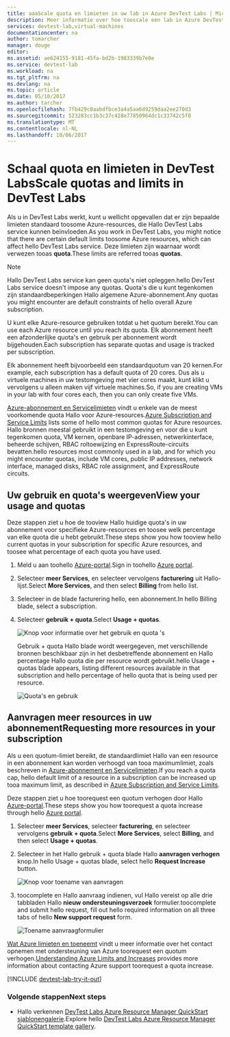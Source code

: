 ```yaml
---
title: aaaScale quota en limieten in uw lab in Azure DevTest Labs | Microsoft Docs
description: Meer informatie over hoe tooscale een lab in Azure DevTest Labs
services: devtest-lab,virtual-machines
documentationcenter: na
author: tomarcher
manager: douge
editor: 
ms.assetid: ae624155-9181-45fa-bd2b-1983339b7e0e
ms.service: devtest-lab
ms.workload: na
ms.tgt_pltfrm: na
ms.devlang: na
ms.topic: article
ms.date: 05/10/2017
ms.author: tarcher
ms.openlocfilehash: 7fb429c0aabdfbce3a4a5aa6d9259daa2ee270d3
ms.sourcegitcommit: 523283cc1b3c37c428e77850964dc1c33742c5f0
ms.translationtype: MT
ms.contentlocale: nl-NL
ms.lasthandoff: 10/06/2017
---
```

# <a name="scale-quotas-and-limits-in-devtest-labs"></a><span data-ttu-id="a0eb5-103">Schaal quota en limieten in DevTest Labs</span><span class="sxs-lookup"><span data-stu-id="a0eb5-103">Scale quotas and limits in DevTest Labs</span></span>
<span data-ttu-id="a0eb5-104">Als u in DevTest Labs werkt, kunt u wellicht opgevallen dat er zijn bepaalde limieten standaard toosome Azure-resources, die Hallo DevTest Labs service kunnen beïnvloeden.</span><span class="sxs-lookup"><span data-stu-id="a0eb5-104">As you work in DevTest Labs, you might notice that there are certain default limits toosome Azure resources, which can affect hello DevTest Labs service.</span></span> <span data-ttu-id="a0eb5-105">Deze limieten zijn waarnaar wordt verwezen tooas **quota**.</span><span class="sxs-lookup"><span data-stu-id="a0eb5-105">These limits are referred tooas **quotas**.</span></span>

> [!NOTE]
> <span data-ttu-id="a0eb5-106">Hallo DevTest Labs service kan geen quota's niet opleggen.</span><span class="sxs-lookup"><span data-stu-id="a0eb5-106">hello DevTest Labs service doesn't impose any quotas.</span></span> <span data-ttu-id="a0eb5-107">Quota's die u kunt tegenkomen zijn standaardbeperkingen Hallo algemene Azure-abonnement.</span><span class="sxs-lookup"><span data-stu-id="a0eb5-107">Any quotas you might encounter are default constraints of hello overall Azure subscription.</span></span>

<span data-ttu-id="a0eb5-108">U kunt elke Azure-resource gebruiken totdat u het quotum bereikt.</span><span class="sxs-lookup"><span data-stu-id="a0eb5-108">You can use each Azure resource until you reach its quota.</span></span> <span data-ttu-id="a0eb5-109">Elk abonnement heeft een afzonderlijke quota's en gebruik per abonnement wordt bijgehouden.</span><span class="sxs-lookup"><span data-stu-id="a0eb5-109">Each subscription has separate quotas and usage is tracked per subscription.</span></span>

<span data-ttu-id="a0eb5-110">Elk abonnement heeft bijvoorbeeld een standaardquotum van 20 kernen.</span><span class="sxs-lookup"><span data-stu-id="a0eb5-110">For example, each subscription has a default quota of 20 cores.</span></span> <span data-ttu-id="a0eb5-111">Dus als u virtuele machines in uw testomgeving met vier cores maakt, kunt klikt u vervolgens u alleen maken vijf virtuele machines.</span><span class="sxs-lookup"><span data-stu-id="a0eb5-111">So, if you are creating VMs in your lab with four cores each, then you can only create five VMs.</span></span> 

<span data-ttu-id="a0eb5-112">[Azure-abonnement en Servicelimieten](https://docs.microsoft.com/azure/azure-subscription-service-limits) vindt u enkele van de meest voorkomende quota Hallo voor Azure-resources.</span><span class="sxs-lookup"><span data-stu-id="a0eb5-112">[Azure Subscription and Service Limits](https://docs.microsoft.com/azure/azure-subscription-service-limits) lists some of hello most common quotas for Azure resources.</span></span> <span data-ttu-id="a0eb5-113">Hallo bronnen meestal gebruikt in een testomgeving en voor die u kunt tegenkomen quota, VM kernen, openbare IP-adressen, netwerkinterface, beheerde schijven, RBAC roltoewijzing en ExpressRoute-circuits bevatten.</span><span class="sxs-lookup"><span data-stu-id="a0eb5-113">hello resources most commonly used in a lab, and for which you might encounter quotas, include VM cores, public IP addresses, network interface, managed disks, RBAC role assignment, and ExpressRoute circuits.</span></span>

## <a name="view-your-usage-and-quotas"></a><span data-ttu-id="a0eb5-114">Uw gebruik en quota's weergeven</span><span class="sxs-lookup"><span data-stu-id="a0eb5-114">View your usage and quotas</span></span>
<span data-ttu-id="a0eb5-115">Deze stappen ziet u hoe de tooview Hallo huidige quota's in uw abonnement voor specifieke Azure-resources en toosee welk percentage van elke quota die u hebt gebruikt.</span><span class="sxs-lookup"><span data-stu-id="a0eb5-115">These steps show you how tooview hello current quotas in your subscription for specific Azure resources, and toosee what percentage of each quota you have used.</span></span>

1. <span data-ttu-id="a0eb5-116">Meld u aan toohello [Azure-portal](http://go.microsoft.com/fwlink/p/?LinkID=525040).</span><span class="sxs-lookup"><span data-stu-id="a0eb5-116">Sign in toohello [Azure portal](http://go.microsoft.com/fwlink/p/?LinkID=525040).</span></span>
1. <span data-ttu-id="a0eb5-117">Selecteer **meer Services**, en selecteer vervolgens **facturering** uit Hallo-lijst.</span><span class="sxs-lookup"><span data-stu-id="a0eb5-117">Select **More Services**, and then select **Billing** from hello list.</span></span>
1. <span data-ttu-id="a0eb5-118">Selecteer in de blade facturering hello, een abonnement.</span><span class="sxs-lookup"><span data-stu-id="a0eb5-118">In hello Billing blade, select a subscription.</span></span>
4. <span data-ttu-id="a0eb5-119">Selecteer **gebruik + quota**.</span><span class="sxs-lookup"><span data-stu-id="a0eb5-119">Select **Usage + quotas**.</span></span>

   ![Knop voor informatie over het gebruik en quota 's](./media/devtest-lab-scale-lab/devtestlab-usage-and-quotas.png)

   <span data-ttu-id="a0eb5-121">Gebruik + quota Hallo blade wordt weergegeven, met verschillende bronnen beschikbaar zijn in het desbetreffende abonnement en Hallo percentage Hallo quota die per resource wordt gebruikt.</span><span class="sxs-lookup"><span data-stu-id="a0eb5-121">hello Usage + quotas blade appears, listing different resources available in that subscription and hello percentage of hello quota that is being used per resource.</span></span>

   ![Quota's en gebruik](./media/devtest-lab-scale-lab/devtestlab-view-quotas.png)

## <a name="requesting-more-resources-in-your-subscription"></a><span data-ttu-id="a0eb5-123">Aanvragen meer resources in uw abonnement</span><span class="sxs-lookup"><span data-stu-id="a0eb5-123">Requesting more resources in your subscription</span></span>
<span data-ttu-id="a0eb5-124">Als u een quotum-limiet bereikt, de standaardlimiet Hallo van een resource in een abonnement kan worden verhoogd van tooa maximumlimiet, zoals beschreven in [Azure-abonnement en Servicelimieten](https://docs.microsoft.com/azure/azure-subscription-service-limits).</span><span class="sxs-lookup"><span data-stu-id="a0eb5-124">If you reach a quota cap, hello default limit of a resource in a subscription can be increased up tooa maximum limit, as described in [Azure Subscription and Service Limits](https://docs.microsoft.com/azure/azure-subscription-service-limits).</span></span>

<span data-ttu-id="a0eb5-125">Deze stappen ziet u hoe toorequest een quotum verhogen door Hallo [Azure-portal](http://go.microsoft.com/fwlink/p/?LinkID=525040).</span><span class="sxs-lookup"><span data-stu-id="a0eb5-125">These steps show you how toorequest a quota increase through hello [Azure portal](http://go.microsoft.com/fwlink/p/?LinkID=525040).</span></span>

1. <span data-ttu-id="a0eb5-126">Selecteer **meer Services**, selecteer **facturering**, en selecteer vervolgens **gebruik + quota**.</span><span class="sxs-lookup"><span data-stu-id="a0eb5-126">Select **More Services**, select **Billing**, and then select **Usage + quotas**.</span></span>
1. <span data-ttu-id="a0eb5-127">Selecteer in het Hallo gebruik + quota blade Hallo **aanvragen verhogen** knop.</span><span class="sxs-lookup"><span data-stu-id="a0eb5-127">In hello Usage + quotas blade, select hello **Request Increase** button.</span></span>

   ![Knop voor toename van aanvragen](./media/devtest-lab-scale-lab/devtestlab-request-increase.png)

1. <span data-ttu-id="a0eb5-129">toocomplete en Hallo aanvraag indienen, vul Hallo vereist op alle drie tabbladen Hallo **nieuw ondersteuningsverzoek** formulier.</span><span class="sxs-lookup"><span data-stu-id="a0eb5-129">toocomplete and submit hello request, fill out hello required information on all three tabs of hello **New support request** form.</span></span>

   ![Toename aanvraagformulier](./media/devtest-lab-scale-lab/devtestlab-support-form.png)

<span data-ttu-id="a0eb5-131">[Wat Azure limieten en toeneemt](https://azure.microsoft.com/blog/azure-limits-quotas-increase-requests/) vindt u meer informatie over het contact opnemen met ondersteuning van Azure toorequest een quotum verhogen.</span><span class="sxs-lookup"><span data-stu-id="a0eb5-131">[Understanding Azure Limits and Increases](https://azure.microsoft.com/blog/azure-limits-quotas-increase-requests/) provides more information about contacting Azure support toorequest a quota increase.</span></span>



[!INCLUDE [devtest-lab-try-it-out](../../includes/devtest-lab-try-it-out.md)]

### <a name="next-steps"></a><span data-ttu-id="a0eb5-132">Volgende stappen</span><span class="sxs-lookup"><span data-stu-id="a0eb5-132">Next steps</span></span>
* <span data-ttu-id="a0eb5-133">Hallo verkennen [DevTest Labs Azure Resource Manager QuickStart sjablonengalerie](https://github.com/Azure/azure-devtestlab/tree/master/Samples).</span><span class="sxs-lookup"><span data-stu-id="a0eb5-133">Explore hello [DevTest Labs Azure Resource Manager QuickStart template gallery](https://github.com/Azure/azure-devtestlab/tree/master/Samples).</span></span>
